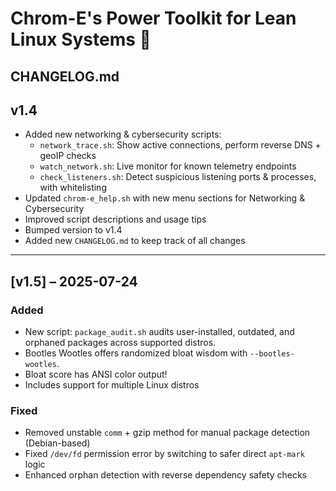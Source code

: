 # Chrom-E's Power Toolkit for Lean Linux Systems 🐧
## CHANGELOG.md

## v1.4
- Added new networking & cybersecurity scripts:
  - `network_trace.sh`: Show active connections, perform reverse DNS + geoIP checks
  - `watch_network.sh`: Live monitor for known telemetry endpoints
  - `check_listeners.sh`: Detect suspicious listening ports & processes, with whitelisting
- Updated `chrom-e_help.sh` with new menu sections for Networking & Cybersecurity
- Improved script descriptions and usage tips
- Bumped version to v1.4
- Added new `CHANGELOG.md` to keep track of all changes

---

## [v1.5] – 2025-07-24
### Added
- New script: `package_audit.sh` audits user-installed, outdated, and orphaned packages across supported distros.
- Bootles Wootles offers randomized bloat wisdom with `--bootles-wootles`.
- Bloat score has ANSI color output!
- Includes support for multiple Linux distros

### Fixed
- Removed unstable `comm` + gzip method for manual package detection (Debian-based)
- Fixed `/dev/fd` permission error by switching to safer direct `apt-mark` logic
- Enhanced orphan detection with reverse dependency safety checks

